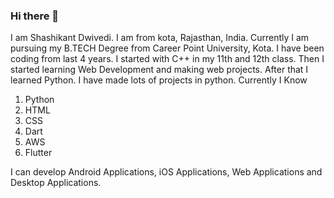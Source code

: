 ### Hi there 👋
I am Shashikant Dwivedi. I am from kota, Rajasthan, India.
Currently I am pursuing my B.TECH Degree from Career Point University, Kota.
I have been coding from last 4 years.
I started with C++ in my 11th and 12th class. Then I started learning Web Development and making web projects.
After that I learned Python. I have made lots of projects in python.
Currently I Know
1. Python
2. HTML
3. CSS
4. Dart
5. AWS
6. Flutter

I can develop Android Applications, iOS Applications, Web Applications and Desktop Applications.

<!--
**shashikantdwivedi/shashikantdwivedi** is a ✨ _special_ ✨ repository because its `README.md` (this file) appears on your GitHub profile.

Here are some ideas to get you started:

- 🔭 I’m currently working on ...
- 🌱 I’m currently learning ...
- 👯 I’m looking to collaborate on ...
- 🤔 I’m looking for help with ...
- 💬 Ask me about ...
- 📫 How to reach me: ...
- 😄 Pronouns: ...
- ⚡ Fun fact: ...
-->
